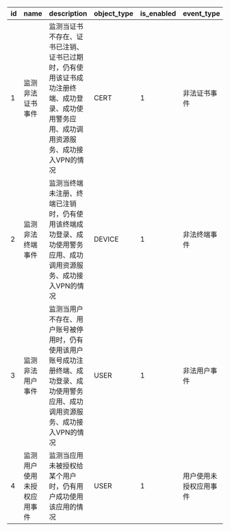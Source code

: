 |id|name|description|object_type|is_enabled|event_type|
|--|----|-----------|-----------|----------|----------|
|1|监测非法证书事件|监测当证书不存在、证书已注销、证书已过期时，仍有使用该证书成功注册终端、成功登录、成功使用警务应用、成功调用资源服务、成功接入VPN的情况|CERT|1|非法证书事件|
|2|监测非法终端事件|监测当终端未注册、终端已注销时，仍有使用该终端成功登录、成功使用警务应用、成功调用资源服务、成功接入VPN的情况|DEVICE|1|非法终端事件|
|3|监测非法用户事件|监测当用户不存在、用户账号被停用时，仍有使用该用户账号成功注册终端、成功登录、成功使用警务应用、成功调用资源服务、成功接入VPN的情况|USER|1|非法用户事件|
|4|监测用户使用未授权应用事件|监测当应用未被授权给某个用户时，仍有用户成功使用该应用的情况|USER|1|用户使用未授权应用事件|
